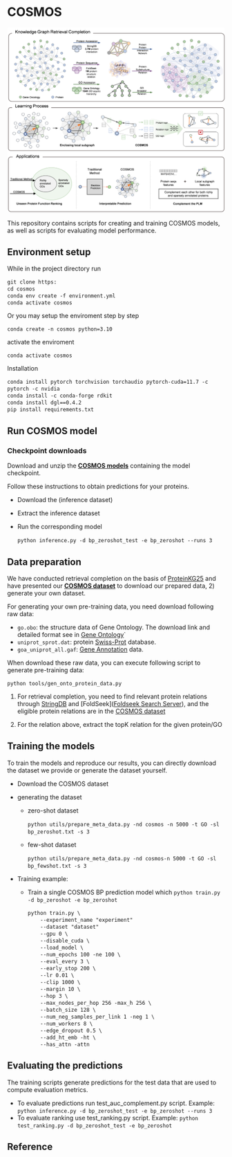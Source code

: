 #	COSMOS

![FIG1](./img/img.jpg)

This repository contains scripts for creating and training COSMOS models, as well as scripts for evaluating model performance.

## Environment setup

While in the project directory run

```
git clone https:
cd cosmos
conda env create -f environment.yml
conda activate cosmos
```

Or you may setup the enviroment step by step

```
conda create -n cosmos python=3.10
```

activate the enviroment

``` 
conda activate cosmos
```

Installation

```
conda install pytorch torchvision torchaudio pytorch-cuda=11.7 -c pytorch -c nvidia
conda install -c conda-forge rdkit
conda install dgl==0.4.2
pip install requirements.txt
```



## Run COSMOS model

### Checkpoint downloads

Download and unzip the **[COSMOS models](https://drive.google.com/file/d/1ELQ4noOoSb00D7Ub8QYrRCgk_W-TPN0e/view?usp=drive)** containing the model checkpoint.

Follow these instructions to obtain predictions for your proteins. 

- Download the (inference dataset)

- Extract the inference dataset

- Run the corresponding model 

  `python inference.py -d bp_zeroshot_test -e bp_zeroshot --runs 3`

  

## Data preparation

We have conducted retrieval completion on the basis of [ProteinKG25](https://zjunlp.github.io/project/ProteinKG25/) and have presented our **[COSMOS dataset](https://drive.google.com/drive/folders/1y-1kSvIauFFCQP5edYPWGscljZHcEfe9)** to download our prepared data, 2) generate your own dataset.

For generating your own pre-training data, you need download following raw data:

- `go.obo`: the structure data of Gene Ontology. The download link and detailed format see in [Gene Ontology](http://geneontology.org/docs/download-ontology/)`
- `uniprot_sprot.dat`: protein [Swiss-Prot](https://www.uniprot.org/downloads) database.
- `goa_uniprot_all.gaf`: [Gene Annotation](https://ftp.ebi.ac.uk/pub/databases/GO/goa/old/UNIPROT/) data.

When download these raw data, you can execute following script to generate pre-training data:

```
python tools/gen_onto_protein_data.py
```

1. For retrieval completion, you need to find relevant protein relations through [StringDB](https://stringdb-downloads.org/download/protein.links.v12.0.txt.gz) and [FoldSeek]([Foldseek Search Server](https://search.foldseek.com/search)), and the eligible protein relations are in the [COSMOS dataset](https://drive.google.com/drive/folders/1y-1kSvIauFFCQP5edYPWGscljZHcEfe9)

2. For the relation above, extract the topK relation for the given protein/GO

   

## Training the models

To train the models and reproduce our results, you can directly download the dataset we provide or generate the dataset yourself.

- Download the COSMOS dataset

- generating the dataset

  - zero-shot dataset

    ```python utils/prepare_meta_data.py -nd cosmos -n 5000 -t GO -sl bp_zeroshot.txt -s 3```

  - few-shot dataset

    ```python utils/prepare_meta_data.py -nd cosmos-n 5000 -t GO -sl bp_fewshot.txt -s 3```

- Training example:

  - Train a single COSMOS BP prediction model which 
    `python train.py -d bp_zeroshot -e bp_zeroshot`

    ```
    python train.py \
        --experiment_name "experiment" 
        --dataset "dataset"
        --gpu 0 \
        --disable_cuda \
        --load_model \
        --num_epochs 100 -ne 100 \
        --eval_every 3 \
        --early_stop 200 \
        --lr 0.01 \
        --clip 1000 \
        --margin 10 \
        --hop 3 \
        --max_nodes_per_hop 256 -max_h 256 \
        --batch_size 128 \
        --num_neg_samples_per_link 1 -neg 1 \
        --num_workers 8 \
        --edge_dropout 0.5 \
        --add_ht_emb -ht \
        --has_attn -attn
    ```
    
    
    

## Evaluating the predictions

The training scripts generate predictions for the test data that are used to compute evaluation metrics.

- To evaluate predictions run test_auc_complement.py script. Example:
  `python inference.py -d bp_zeroshot_test -e bp_zeroshot --runs 3`
- To evaluate ranking use test_ranking.py script. Example:
  `python test_ranking.py -d bp_zeroshot_test -e bp_zeroshot `



## Reference



